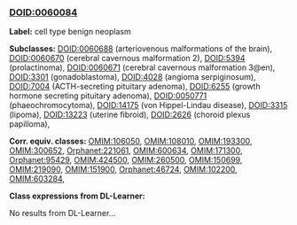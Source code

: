 
### [DOID:0060084](http://purl.obolibrary.org/obo/DOID_0060084)
**Label:** cell type benign neoplasm

**Subclasses:** [DOID:0060688](http://purl.obolibrary.org/obo/DOID_0060688) (arteriovenous malformations of the brain), [DOID:0060670](http://purl.obolibrary.org/obo/DOID_0060670) (cerebral cavernous malformation 2), [DOID:5394](http://purl.obolibrary.org/obo/DOID_5394) (prolactinoma), [DOID:0060671](http://purl.obolibrary.org/obo/DOID_0060671) (cerebral cavernous malformation 3@en), [DOID:3301](http://purl.obolibrary.org/obo/DOID_3301) (gonadoblastoma), [DOID:4028](http://purl.obolibrary.org/obo/DOID_4028) (angioma serpiginosum), [DOID:7004](http://purl.obolibrary.org/obo/DOID_7004) (ACTH-secreting pituitary adenoma), [DOID:6255](http://purl.obolibrary.org/obo/DOID_6255) (growth hormone secreting pituitary adenoma), [DOID:0050771](http://purl.obolibrary.org/obo/DOID_0050771) (phaeochromocytoma), [DOID:14175](http://purl.obolibrary.org/obo/DOID_14175) (von Hippel-Lindau disease), [DOID:3315](http://purl.obolibrary.org/obo/DOID_3315) (lipoma), [DOID:13223](http://purl.obolibrary.org/obo/DOID_13223) (uterine fibroid), [DOID:2626](http://purl.obolibrary.org/obo/DOID_2626) (choroid plexus papilloma), 

**Corr. equiv. classes:** [OMIM:106050](http://purl.obolibrary.org/obo/OMIM_106050), [OMIM:108010](http://purl.obolibrary.org/obo/OMIM_108010), [OMIM:193300](http://purl.obolibrary.org/obo/OMIM_193300), [OMIM:300652](http://purl.obolibrary.org/obo/OMIM_300652), [Orphanet:221061](http://www.orpha.net/ORDO/Orphanet_221061), [OMIM:600634](http://purl.obolibrary.org/obo/OMIM_600634), [OMIM:171300](http://purl.obolibrary.org/obo/OMIM_171300), [Orphanet:95429](http://www.orpha.net/ORDO/Orphanet_95429), [OMIM:424500](http://purl.obolibrary.org/obo/OMIM_424500), [OMIM:260500](http://purl.obolibrary.org/obo/OMIM_260500), [OMIM:150699](http://purl.obolibrary.org/obo/OMIM_150699), [OMIM:219090](http://purl.obolibrary.org/obo/OMIM_219090), [OMIM:151900](http://purl.obolibrary.org/obo/OMIM_151900), [Orphanet:46724](http://www.orpha.net/ORDO/Orphanet_46724), [OMIM:102200](http://purl.obolibrary.org/obo/OMIM_102200), [OMIM:603284](http://purl.obolibrary.org/obo/OMIM_603284), 

**Class expressions from DL-Learner:**

No results from DL-Learner...



